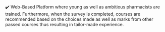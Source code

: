 ✔️ Web-Based Platform where young as well as ambitious pharmacists are trained. Furthermore, when the survey is completed, courses are recommended based on the choices made as well as marks from other passed courses thus resulting in tailor-made experience.

